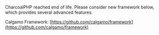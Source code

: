 CharcoalPHP reached end of life. Please consider new framework below, which provides several advanced features.

Calgamo Framework:
[https://github.com/calgamo/framework](https://github.com/calgamo/framework)

